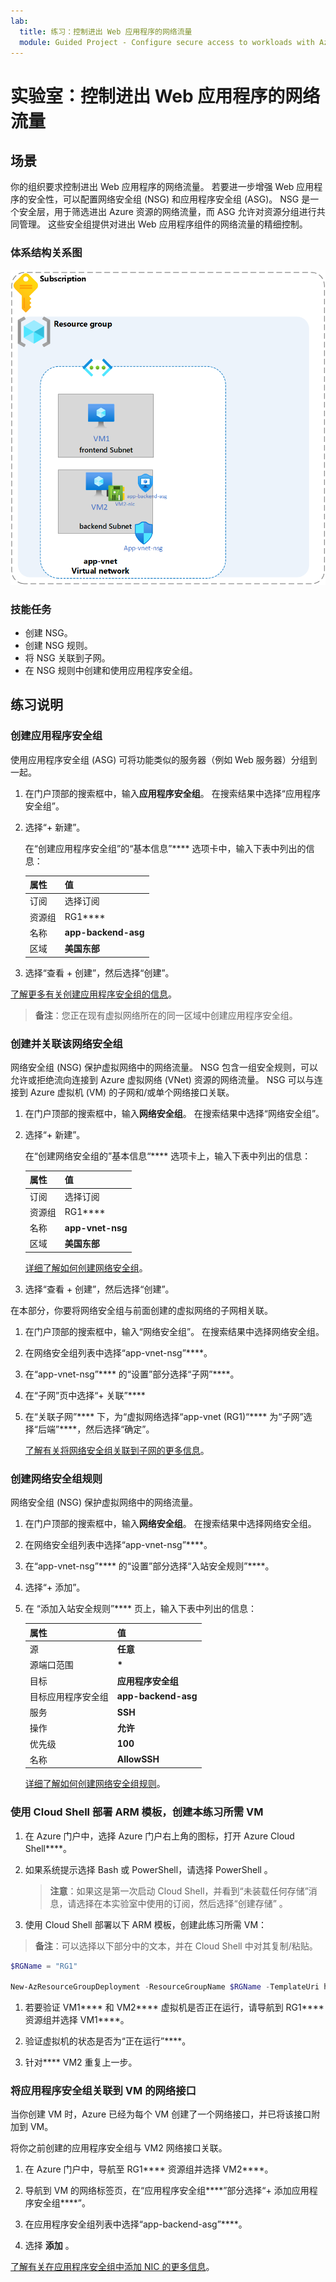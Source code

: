 ```yaml
---
lab:
  title: 练习：控制进出 Web 应用程序的网络流量
  module: Guided Project - Configure secure access to workloads with Azure virtual networking services
---
```


# 实验室：控制进出 Web 应用程序的网络流量

## 场景

你的组织要求控制进出 Web 应用程序的网络流量。 若要进一步增强 Web 应用程序的安全性，可以配置网络安全组 (NSG) 和应用程序安全组 (ASG)。 NSG 是一个安全层，用于筛选进出 Azure 资源的网络流量，而 ASG 允许对资源分组进行共同管理。 这些安全组提供对进出 Web 应用程序组件的网络流量的精细控制。

### 体系结构关系图

![显示关联到虚拟网络的一个 ASG 和 NSG 的示意图。](../Media/task-2.png)

### 技能任务

- 创建 NSG。
- 创建 NSG 规则。
- 将 NSG 关联到子网。
- 在 NSG 规则中创建和使用应用程序安全组。

## 练习说明

### 创建应用程序安全组

使用应用程序安全组 (ASG) 可将功能类似的服务器（例如 Web 服务器）分组到一起。

1. 在门户顶部的搜索框中，输入**应用程序安全组**。 在搜索结果中选择“应用程序安全组”。

1. 选择“+ 新建”。

    在“创建应用程序安全组”的“基本信息”**** 选项卡中，输入下表中列出的信息：

    | 属性       | 值                        |
    | :------------- | :--------------------------- |
    | 订阅   | 选择订阅 |
    | 资源组 | RG1****                      |
    | 名称           | **app-backend-asg**          |
    | 区域         | **美国东部**                  |

1. 选择“查看 + 创建”，然后选择“创建”。

[了解更多有关创建应用程序安全组的信息](https://docs.microsoft.com/azure/virtual-network/tutorial-filter-network-traffic#create-application-security-groups)。

>**备注**：您正在现有虚拟网络所在的同一区域中创建应用程序安全组。

### 创建并关联该网络安全组

网络安全组 (NSG) 保护虚拟网络中的网络流量。 NSG 包含一组安全规则，可以允许或拒绝流向连接到 Azure 虚拟网络 (VNet) 资源的网络流量。 NSG 可以与连接到 Azure 虚拟机 (VM) 的子网和/或单个网络接口关联。

1. 在门户顶部的搜索框中，输入**网络安全组**。 在搜索结果中选择“网络安全组”。

1. 选择“+ 新建”。

    在“创建网络安全组的”基本信息“**** 选项卡上，输入下表中列出的信息：

    | 属性       | 值                        |
    | :------------- | :--------------------------- |
    | 订阅   | 选择订阅 |
    | 资源组 | RG1****                      |
    | 名称           | **app-vnet-nsg**             |
    | 区域         | **美国东部**                  |

    [详细了解如何创建网络安全组](https://docs.microsoft.com/azure/virtual-network/tutorial-filter-network-traffic#create-a-network-security-group)。

1. 选择“查看 + 创建”，然后选择“创建”。

在本部分，你要将网络安全组与前面创建的虚拟网络的子网相关联。

1. 在门户顶部的搜索框中，输入“网络安全组”。 在搜索结果中选择网络安全组。

1. 在网络安全组列表中选择“app-vnet-nsg”****。

1. 在“app-vnet-nsg”**** 的“设置”部分选择“子网”****。

1. 在“子网”页中选择“+ 关联”****

1. 在“关联子网”**** 下，为“虚拟网络选择“app-vnet (RG1)“**** 为“子网”选择“后端”****，然后选择“确定”。

    [了解有关将网络安全组关联到子网的更多信息](https://docs.microsoft.com/azure/virtual-network/tutorial-filter-network-traffic#associate-a-network-security-group-to-a-subnet)。

### 创建网络安全组规则

网络安全组 (NSG) 保护虚拟网络中的网络流量。

1. 在门户顶部的搜索框中，输入**网络安全组**。 在搜索结果中选择网络安全组。

1. 在网络安全组列表中选择“app-vnet-nsg”****。

1. 在“app-vnet-nsg”**** 的“设置”部分选择“入站安全规则”****。

1. 选择“+ 添加”。

1. 在 “添加入站安全规则”**** 页上，输入下表中列出的信息：

    | 属性                               | 值                          |
    | :------------------------------------- | :----------------------------- |
    | 源                                 | **任意**                        |
    | 源端口范围                     | **\***                         |
    | 目标                            | **应用程序安全组** |
    | 目标应用程序安全组 | **app-backend-asg**            |
    | 服务                                | **SSH**                        |
    | 操作                                 | **允许**                      |
    | 优先级                               | **100**                        |
    | 名称                                   | **AllowSSH**                   |

    [详细了解如何创建网络安全组规则](https://docs.microsoft.com/azure/virtual-network/tutorial-filter-network-traffic#create-a-network-security-group)。

### 使用 Cloud Shell 部署 ARM 模板，创建本练习所需 VM

1. 在 Azure 门户中，选择 Azure 门户右上角的图标，打开 Azure Cloud Shell****。

1. 如果系统提示选择 Bash 或 PowerShell，请选择 PowerShell  。

    >**注意**：如果这是第一次启动 Cloud Shell，并看到“未装载任何存储”消息，请选择在本实验室中使用的订阅，然后选择“创建存储”  。

1. 使用 Cloud Shell 部署以下 ARM 模板，创建此练习所需 VM：

>**备注**：可以选择以下部分中的文本，并在 Cloud Shell 中对其复制/粘贴。

   ```powershell
   $RGName = "RG1"
   
   New-AzResourceGroupDeployment -ResourceGroupName $RGName -TemplateUri https://raw.githubusercontent.com/MicrosoftLearning/Configure-secure-access-to-workloads-with-Azure-virtual-networking-services/main/Instructions/Labs/azuredeploy.json
   ```
  
1. 若要验证 VM1**** 和 VM2**** 虚拟机是否正在运行，请导航到 RG1**** 资源组并选择 VM1****。

1. 验证虚拟机的状态是否为“正在运行”****。

1. 针对**** VM2 重复上一步。

### 将应用程序安全组关联到 VM 的网络接口

当你创建 VM 时，Azure 已经为每个 VM 创建了一个网络接口，并已将该接口附加到 VM。

将你之前创建的应用程序安全组与 VM2 网络接口关联。

1. 在 Azure 门户中，导航至 RG1**** 资源组并选择 VM2****。

1. 导航到 VM 的网络标签页，在“应用程序安全组****”部分选择“+ 添加应用程序安全组****”。

1. 在应用程序安全组列表中选择“app-backend-asg”****。

1. 选择 **添加** 。

  [了解有关在应用程序安全组中添加 NIC 的更多信息](https://learn.microsoft.com/en-us/azure/virtual-network/virtual-network-network-interface?tabs=azure-portal#add-or-remove-from-application-security-groups)。

